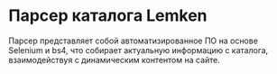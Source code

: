 # Парсер каталога Lemken

Парсер представляет собой автоматизированное ПО на основе Selenium и bs4, что собирает актуальную информацию с каталога, взаимодействуя с динамическим контентом на сайте.
